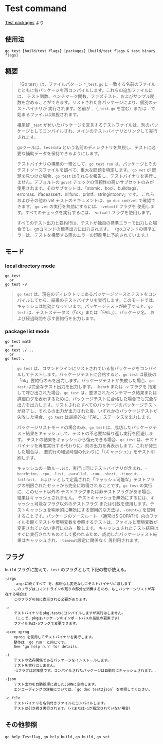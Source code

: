 # Test command

[Test packages](https://pkg.go.dev/cmd/go#hdr-Test_packages) より

## 使用法

```shell
go test [build/test flags] [packages] [build/test flags & test binary flags]
```

## 概要

> 「Go test」は、ファイルパターン `*_test.go` に一致する名前のファイルとともに各パッケージを再コンパイルします。これらの追加ファイルには、
> テスト関数、ベンチマーク関数、ファズテスト、およびサンプル関数を含めることができます。リストされた各パッケージにより、個別のテストバイナリが
> 実行されます。名前が `_`（`_test.go` を含む）または `.` で始まるファイルは無視されます。
> 
> 接尾辞 `_test` が付いたパッケージを宣言するテストファイルは、別のパッケージとしてコンパイルされ、メインのテストバイナリとリンクして実行されます。
> 
> goツールは、`testdata` という名前のディレクトリを無視し、テストに必要な補助データを保持できるようにします。
> 
> テストバイナリの構築の一環として、`go test run` は、パッケージとそのテストソースファイルを調べて、重大な問題を特定します。 `go vet` が
> 問題を見つけた場合、`go test` はそれらを報告し、テストバイナリを実行しません。デフォルトの `govet` チェックの信頼性の高いサブセットのみが
> 使用されます。そのサブセットは、「atomic、bool、buildtags、errorsas、ifaceassert、nilfunc、printf、stringintconv」です。
> これらおよびその他の vet テストのドキュメントは、`go doc cmd/vet` で確認できます。 `go vet` の実行を無効にするには、`-vet=off` フラグを
> 使用します。すべてのチェックを実行するには、`-vet=all` フラグを使用します。
> 
> すべてのテスト出力と要約行は、テストが独自の標準エラーで出力した場合でも、goコマンドの標準出力に出力されます。
> （goコマンドの標準エラーは、テストを構築する際のエラーの印刷用に予約されています。）

## モード

### local directory mode

```shell
go test
  or 
go test -v
```

> `go test` は、現在のディレクトリにあるパッケージソースとテストをコンパイルしてから、結果のテストバイナリを実行します。このモードでは、
> キャッシュは無効になっています。パッケージテストが終了すると、`go test` は、テストステータス（「ok」または「FAIL」）、パッケージ名、
> および経過時間を示す要約行を出力します。

### package list mode

```shell
go test math
  or
go test ./...
  or
go test .
```

> `go test` は、コマンドラインにリストされている各パッケージをコンパイルしてテストします。パッケージテストに合格すると、`go test` は最後の
> 「ok」要約行のみを出力します。パッケージテストが失敗した場合、`go test` は完全なテスト出力を出力します。 `-bench` または `-v` フラグを
> 指定して呼び出された場合、`go test` は、要求されたベンチマーク結果または詳細ログを表示するために、パッケージテストに合格した場合でも完全な
> 出力を出力します。リストされたすべてのパッケージのパッケージテストが終了し、それらの出力が出力された後、いずれかのパッケージテストが失敗した場合、
> `go test` は最終的な「FAIL」ステータスを出力します。
> 
> パッケージリストモードの場合のみ、`go test` は、成功したパッケージテスト結果をキャッシュして、テストの不必要な繰り返し実行を回避します。
> テストの結果をキャッシュから復元できる場合、`go test` は、テストバイナリを再度実行する代わりに、前の出力を再表示します。これが発生した場合は、
> 要約行の経過時間の代わりに「（キャッシュ）」をテスト印刷します。
> 
> キャッシュの一致ルールは、実行に同じテストバイナリが含まれ、`-benchtime、-cpu、-list、-parallel、-run、-short、-timeout、-failfast、
> および-v` として定義された「キャッシュ可能な」テストフラグの制限されたセットから完全に取得されることです。`go test` の実行に、このセット以外の
> テストフラグまたは非テストフラグがある場合、結果はキャッシュされません。 テストキャッシュを無効にするには、キャッシュ可能なフラグ以外のテストフラグ
> または引数を使用します。テストキャッシュを明示的に無効にする慣用的な方法は、`-count=1` を使用することです。パッケージのソースルート
> （通常は$ GOPATH）内のファイルを開くテストや環境変数を参照するテストは、ファイルと環境変数が変更されていない実行にのみ一致します。
> キャッシュされたテスト結果はすぐに実行されたものとして扱われるため、成功したパッケージテスト結果はキャッシュされ、`-timeout`設定に関係なく
> 再利用されます。

## フラグ

`build` フラグに加えて、`test` のフラグとして下記の物が使える。

```shell
-args
    -argsに続くすべて を、解釈なし変更なしにテストバイナリに渡します
    このフラグはコマンドラインの残りの部分を消費するため、もしパッケージリストが存在する場合は
    このフラグの前に表示される必要があります。
    
-c
    テストバイナリをpkg.testにコンパイルしますが実行はしません。
    （ここで、pkgはパッケージのインポートパスの最後の要素です）
    ファイル名は-oフラグで変更できます。
    
-exec xprog
    xprog を使用してテストバイナリを実行します。
    動作は 'go run' と同じです。
    See 'go help run' for details.

-i
    テストの依存関係であるパッケージをインストールします。
    テストを実行はしません。
    -iフラグは非推奨です。コンパイルされたパッケージは自動的にキャッシュされます。.

-json
    テスト出力を自動処理に適したJSONに変換します。
    エンコーディングの詳細については、`go doc test2json` を参照してください。

-o file
    テストバイナリを名前付きファイルにコンパイルします。
    テストは引き続き実行されます。（-cまたは-iが指定されていない場合）
```

## その他参照
`go help Testflag` , `go help build` , `go build` , `go vet`
